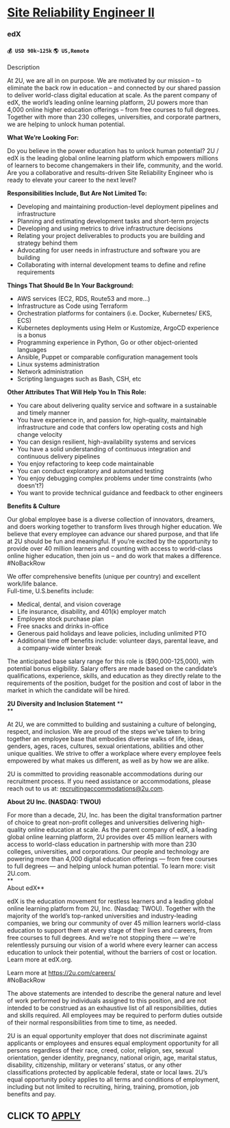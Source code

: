 # [Site Reliability Engineer II](https://www.remotewlb.com/apply/site-reliability-engineer-ii-91422)  
### edX  
#### `💰 USD 90k~125k` `🌎 US,Remote`  

Description

At 2U, we are all in on purpose. We are motivated by our mission – to eliminate the back row in education – and connected by our shared passion to deliver world-class digital education at scale. As the parent company of edX, the world’s leading online learning platform, 2U powers more than 4,000 online higher education offerings – from free courses to full degrees. Together with more than 230 colleges, universities, and corporate partners, we are helping to unlock human potential.

**What We’re Looking For:**

Do you believe in the power education has to unlock human potential? 2U / edX is the leading global online learning platform which empowers millions of learners to become changemakers in their life, community, and the world. Are you a collaborative and results-driven Site Reliability Engineer who is ready to elevate your career to the next level?

**Responsibilities Include, But Are Not Limited To:**

  * Developing and maintaining production-level deployment pipelines and infrastructure 
  * Planning and estimating development tasks and short-term projects
  * Developing and using metrics to drive infrastructure decisions
  * Relating your project deliverables to products you are building and strategy behind them
  * Advocating for user needs in infrastructure and software you are building
  * Collaborating with internal development teams to define and refine requirements

**Things That Should Be In Your Background:**

  * AWS services (EC2, RDS, Route53 and more...)
  * Infrastructure as Code using Terraform
  * Orchestration platforms for containers (i.e. Docker, Kubernetes/ EKS, ECS)
  * Kubernetes deployments using Helm or Kustomize, ArgoCD experience is a bonus
  * Programming experience in Python, Go or other object-oriented languages
  * Ansible, Puppet or comparable configuration management tools
  * Linux systems administration
  * Network administration
  * Scripting languages such as Bash, CSH, etc

**Other Attributes That Will Help You In This Role:**

  * You care about delivering quality service and software in a sustainable and timely manner
  * You have experience in, and passion for, high-quality, maintainable infrastructure and code that confers low operating costs and high change velocity
  * You can design resilient, high-availability systems and services
  * You have a solid understanding of continuous integration and continuous delivery pipelines
  * You enjoy refactoring to keep code maintainable
  * You can conduct exploratory and automated testing
  * You enjoy debugging complex problems under time constraints (who doesn't?)
  * You want to provide technical guidance and feedback to other engineers

**Benefits & Culture**

Our global employee base is a diverse collection of innovators, dreamers, and doers working together to transform lives through higher education. We believe that every employee can advance our shared purpose, and that life at 2U should be fun and meaningful. If you’re excited by the opportunity to provide over 40 million learners and counting with access to world-class online higher education, then join us – and do work that makes a difference. #NoBackRow

We offer comprehensive benefits (unique per country) and excellent work/life balance.  
Full-time, U.S.benefits include:

  * Medical, dental, and vision coverage
  * Life insurance, disability, and 401(k) employer match
  * Employee stock purchase plan
  * Free snacks and drinks in-office
  * Generous paid holidays and leave policies, including unlimited PTO
  * Additional time off benefits include: volunteer days, parental leave, and a company-wide winter break

The anticipated base salary range for this role is ($90,000-125,000), with potential bonus eligibility. Salary offers are made based on the candidate’s qualifications, experience, skills, and education as they directly relate to the requirements of the position, budget for the position and cost of labor in the market in which the candidate will be hired.

**2U Diversity and Inclusion Statement** **  
**

At 2U, we are committed to building and sustaining a culture of belonging, respect, and inclusion. We are proud of the steps we’ve taken to bring together an employee base that embodies diverse walks of life, ideas, genders, ages, races, cultures, sexual orientations, abilities and other unique qualities. We strive to offer a workplace where every employee feels empowered by what makes us different, as well as by how we are alike.

2U is committed to providing reasonable accommodations during our recruitment process. If you need assistance or accommodations, please reach out to us at: recruitingaccommodations@2u.com.

**About 2U Inc. (NASDAQ: TWOU)**

For more than a decade, 2U, Inc. has been the digital transformation partner of choice to great non-profit colleges and universities delivering high-quality online education at scale. As the parent company of edX, a leading global online learning platform, 2U provides over 45 million learners with access to world-class education in partnership with more than 230 colleges, universities, and corporations. Our people and technology are powering more than 4,000 digital education offerings — from free courses to full degrees — and helping unlock human potential. To learn more: visit 2U.com.  
 **  
About edX**

edX is the education movement for restless learners and a leading global online learning platform from 2U, Inc. (Nasdaq: TWOU). Together with the majority of the world’s top-ranked universities and industry-leading companies, we bring our community of over 45 million learners world-class education to support them at every stage of their lives and careers, from free courses to full degrees. And we're not stopping there — we're relentlessly pursuing our vision of a world where every learner can access education to unlock their potential, without the barriers of cost or location. Learn more at edX.org.

Learn more at https://2u.com/careers/  
#NoBackRow

The above statements are intended to describe the general nature and level of work performed by individuals assigned to this position, and are not intended to be construed as an exhaustive list of all responsibilities, duties and skills required. All employees may be required to perform duties outside of their normal responsibilities from time to time, as needed.

2U is an equal opportunity employer that does not discriminate against applicants or employees and ensures equal employment opportunity for all persons regardless of their race, creed, color, religion, sex, sexual orientation, gender identity, pregnancy, national origin, age, marital status, disability, citizenship, military or veterans’ status, or any other classifications protected by applicable federal, state or local laws. 2U’s equal opportunity policy applies to all terms and conditions of employment, including but not limited to recruiting, hiring, training, promotion, job benefits and pay.

  
## CLICK TO [APPLY](https://www.remotewlb.com/apply/site-reliability-engineer-ii-91422)

